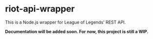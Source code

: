 # riot-api-wrapper
This is a Node.js wrapper for League of Legends' REST API.

**Documentation will be added soon. For now, this project is still a WIP.**
